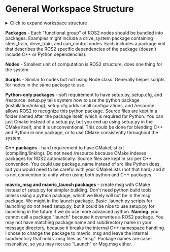# **General Workspace Structure**

<details>
<summary>Click to expand workspace structure</summary>

```plaintext
Workspace/
├── build/
│   └── Temporary build artifacts.
│       Made by build tools; do not modify manually.
│
├── install/
│   └── Final "installed" versions of all your packages.
│
├── log/
│   └── Logs from builds and runtime — useful for debugging.
│
└── src/
    ├── package - launch/
    │   ├── launch/
    │   │   └── *.launch.py files
    │   ├── package.xml
    │   └── CMakeLists.txt
    │
    ├── package - msg/
    │   ├── msg/
    │   │   └── *.msg files
    │   ├── package.xml
    │   └── CMakeLists.txt
    │
    ├── package - with Python/
    │   ├── package_name/
    │   │   ├── node/
    │   │   ├── node/
    │   │   └── script/
    │   ├── resource/  (empty)
    │   ├── package.xml
    │   ├── setup.cfg
    │   └── setup.py
    │
    ├── package - with C++/
    │   ├── src/
    │   │   ├── node/
    │   │   ├── node/
    │   │   └── script/
    │   ├── include/
    │   │   └── (C++ header files, optional)
    │   ├── package.xml
    │   └── CMakeLists.txt
    │
    └── package - with C++ and Python (not recommended)/
        ├── src/                (C++ sources)
        ├── include/            (C++ headers)
        ├── package_name/       (Python modules)
        ├── package.xml
        ├── CMakeLists.txt
        └── {setup.py, setup.cfg, resource} (optional)
```
</details>



**Packages** - Each "functional group" of ROS2 nodes should be bundled into packages. Examples might include a drive_system package containing steer_train, drive_train, and can_control nodes. Each includes a package.xml that describes the ROS2 specific dependencies of the package (doesn't include C++ or Python dependencies).

**Nodes** - Smallest unit of computation is ROS2 structure, does one thing for the system

**Scripts** - Similar to nodes but not using Node class. Generally helper scripts for nodes in the same package to use.

**Python-only packages** - soft requirement to have setup.py, setup.cfg, and /resource. setup.py tells system how to use the python package (installation/inking), setup.cfg adds small configurations, and /resource allows ROS2 to recognize this python package. Source files are kept in a folder named after the package itself, which is required for Python. You can just Cmake instead of a setup.py, but you end up using setup.py in the CMake itself, and it is unconventional. This could be done for blending C++ and Python in one package, or to use CMake consistently throughout the system. 

**C++ packages** - hard requirement to have CMakeList.txt (compiling/linking). Do not need /resource because CMake indexes packages for ROS2 automatically. Source files are kept in src per C++ convention. You could use package_name instead of src like Python does, but you would need to be careful with your CMakeLists (not that hard) and it is not convention to unify when using both python and C++ packages.


**mavric_msg and mavric_launch packages** - create msg with CMake instead of setup.py for simpler building. Don't need python build tools unless using a python package, which we likely will not be in the msg package. We might in the launch package. Basic .launch.py scripts for launching do not need setup.py, but it could be nice to use setup.py for launching in the future if we do use more advanced python.
	**Naming**: you cannot call a package "launch" because it overwrites a ROS2 package. You may not have matching package name and subdirectory name in your message directory, because it breaks the internal C++ namespace handling. I chose to change the package to mavric_msg and leave the internal subdirectory that holds .msg files as "msg". Package names are case-insensitive, so you may not use "Launch" or Msg.msg either.
